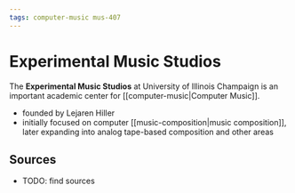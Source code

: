 ```yaml
---
tags: computer-music mus-407
---
```


# Experimental Music Studios

The **Experimental Music Studios** at University of Illinois Champaign is an important academic center for [[computer-music|Computer Music]].

- founded by Lejaren Hiller
- initially focused on computer [[music-composition|music composition]], later expanding into analog tape-based composition and other areas

## Sources

- TODO: find sources
